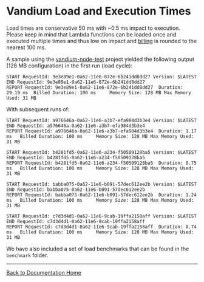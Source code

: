 # Vandium Load and Execution Times

Load times are conservative 50 ms with ~0.5 ms impact to execution. Please keep in mind that Lambda functions can be loaded once and executed multiple times and thus low on impact and [billing](https://aws.amazon.com/lambda/pricing) is rounded to the nearest 100 ms.

A sample using the [vandium-node-test](https://github.com/vandium-io/vandium-node-test) project yielded the following output (128 MB configuration) in the first run (load cycle):

```
START RequestId: 9e3e89e1-0a62-11e6-872e-6b241dd8dd27 Version: $LATEST
END RequestId: 9e3e89e1-0a62-11e6-872e-6b241dd8dd27
REPORT RequestId: 9e3e89e1-0a62-11e6-872e-6b241dd8dd27	Duration: 29.19 ms	Billed Duration: 100 ms 	Memory Size: 128 MB	Max Memory Used: 31 MB		
```


With subsequent runs of:

```
START RequestId: a976646a-0a62-11e6-a3b7-efa984d3b3e4 Version: $LATEST
END RequestId: a976646a-0a62-11e6-a3b7-efa984d3b3e4
REPORT RequestId: a976646a-0a62-11e6-a3b7-efa984d3b3e4	Duration: 1.17 ms	Billed Duration: 100 ms 	Memory Size: 128 MB	Max Memory Used: 31 MB

START RequestId: b4281fd5-0a62-11e6-a234-f50509128ba5 Version: $LATEST
END RequestId: b4281fd5-0a62-11e6-a234-f50509128ba5
REPORT RequestId: b4281fd5-0a62-11e6-a234-f50509128ba5	Duration: 0.75 ms	Billed Duration: 100 ms 	Memory Size: 128 MB	Max Memory Used: 31 MB

START RequestId: babba075-0a62-11e6-b091-57dec612ee2b Version: $LATEST
END RequestId: babba075-0a62-11e6-b091-57dec612ee2b
REPORT RequestId: babba075-0a62-11e6-b091-57dec612ee2b	Duration: 1.24 ms	Billed Duration: 100 ms 	Memory Size: 128 MB	Max Memory Used: 31 MB

START RequestId: c7d3d4d1-0a62-11e6-9cab-19ffa2158aff Version: $LATEST
END RequestId: c7d3d4d1-0a62-11e6-9cab-19ffa2158aff
REPORT RequestId: c7d3d4d1-0a62-11e6-9cab-19ffa2158aff	Duration: 0.74 ms	Billed Duration: 100 ms 	Memory Size: 128 MB	Max Memory Used: 31 MB
```

We have also included a set of load benchmarks that can be found in the `benchmark` folder.

---
[Back to Documentation Home](main.md)
